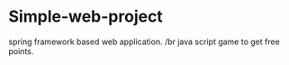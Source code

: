 # Simple-web-project
spring framework based web application. /br
java script game to get free points.
